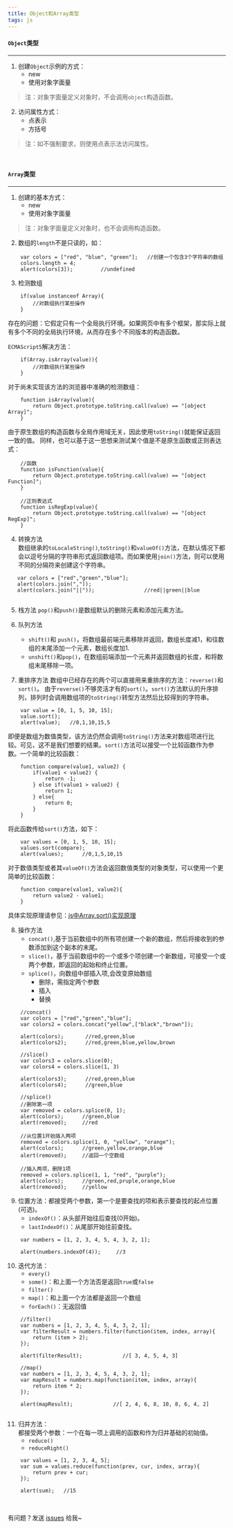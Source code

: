 ```yaml
---
title: Object和Array类型
tags: js
---
```



#### `Object`类型
---

1. 创建`Object`示例的方式：
    * new
    * 使用对象字面量 

>注：对象字面量定义对象时，不会调用`object`构造函数。

2. 访问属性方式：
    * 点表示
    * 方括号    

>注：如不强制要求，则使用点表示法访问属性。

<br>

#### `Array`类型
---

1. 创建的基本方式：
    * new
    * 使用对象字面量   

>注：对象字面量定义对象时，也不会调用构造函数。

2. 数组的`length`不是只读的，如：
```
    var colors = ["red", "blue", "green"];   //创建一个包含3个字符串的数组
    colors.length = 4;
    alert(colors[3]);         //undefined
```
3. 检测数组
```
    if(value instanceof Array){
        //对数组执行某些操作
    }
```
存在的问题：它假定只有一个全局执行环境。如果网页中有多个框架，那实际上就有多个不同的全局执行环境，从而存在多个不同版本的构造函数。

`ECMAScript5`解决方法：
```
    if(Array.isArray(value)){
        //对数组执行某些操作
    }
```
对于尚未实现该方法的浏览器中准确的检测数组：
```
    function isArray(value){
        return Object.prototype.toString.call(value) == "[object Array]";
    }
```
由于原生数组的构造函数与全局作用域无关，因此使用`toString()`就能保证返回一致的值。
同样，也可以基于这一思想来测试某个值是不是原生函数或正则表达式：
```
    //函数
    function isFunction(value){
        return Object.prototype.toString.call(value) == "[object Function]";
    }
    
    //正则表达式
    function isRegExp(value){
        return Object.prototype.toString.call(value) == "[object RegExp]";
    }
```

4. 转换方法    
数组继承的`toLocaleString()`,`toString()`和`valueOf()`方法，在默认情况下都会以逗号分隔的字符串形式返回数组项。而如果使用`join()`方法，则可以使用不同的分隔符来创建这个字符串。
```
   var colors = ["red","green","blue"];
   alert(colors.join(",")); 
   alert(colors.join("||"));                //red||green||blue
   
```

5. 栈方法
`pop()`和`push()`是数组默认的删除元素和添加元素方法。
6. 队列方法
    * `shift()`和 `push()`，将数组最前端元素移除并返回，数组长度减1，和往数组的末尾添加一个元素，数组长度加1.
    *  `unshift()`和`pop()`，在数组前端添加一个元素并返回数组的长度，和将数组末尾移除一项。

7. 重排序方法
数组中已经存在的两个可以直接用来重排序的方法：`reverse()`和`sort()`。
由于`reverse()`不够灵活才有的`sort()`。`sort()`方法默认的升序排列，排列时会调用数组项的`toString()`转型方法然后比较得到的字符串。   
```
    var value = [0, 1, 5, 10, 15];
    value.sort();
    alert(value);   //0,1,10,15,5
```
即便是数组为数值类型，该方法仍然会调用`toString()`方法来对数组项进行比较。可见，这不是我们想要的结果。`sort()`方法可以接受一个比较函数作为参数。一个简单的比较函数：
```
    function compare(value1, value2) {
        if(value1 < value2) {
            return -1;
        } else if(value1 > value2) {
            return 1;
        } else{
            return 0;
        }
    }
```
将此函数传给`sort()`方法，如下：
```
    var values = [0, 1, 5, 10, 15];
    values.sort(compare);
    alert(values);      //0,1,5,10,15
```
对于数值类型或者其`valueOf()`方法会返回数值类型的对象类型，可以使用一个更简单的比较函数：
```
    function compare(value1, value2){
        return value2 - value1;
    }
```
具体实现原理请参见：[js中Array.sort()实现原理](https://blog.csdn.net/coder_chenz/article/details/77156047)

8. 操作方法
    * `concat()`,基于当前数组中的所有项创建一个新的数组，然后将接收到的参数添加到这个副本的末尾。
    * `slice()`，基于当前数组中的一个或多个项创建一个新数组，可接受一个或两个参数，即返回的起始和终止位置。
    * `splice()`，向数组中部插入项,会改变原始数组
        * 删除，需指定两个参数
        * 插入
        * 替换
```
    //concat()
    var colors = ["red","green","blue"];
    var colors2 = colors.concat("yellow",["black","brown"]);
    
    alert(colors);       //red,green,blue
    alert(colors2);      //red,green,blue,yellow,brown
    
    //slice()
    var colors3 = colors.slice(0);
    var colors4 = colors.slice(1, 3)
    
    alert(colors3);      //red,green,blue
    alert(colors4);      //green,blue
    
    //splice()
    //删除第一项
    var removed = colors.splice(0, 1);
    alert(colors);      //green,blue
    alert(removed);     //red
    
    //从位置1开始插入两项
    removed = colors.splice(1, 0, "yellow", "orange");
    alert(colors);      //green,yellow,orange,blue
    alert(removed);     //返回一个空数组
    
    //插入两项，删除1项
    removed = colors.splice(1, 1, "red", "purple");
    alert(colors);      //green,red,pruple,orange,blue
    alert(removed);     //yellow
```

9. 位置方法：都接受两个参数，第一个是要查找的项和表示要查找的起点位置(可选)。
    * `indexOf()`：从头部开始往后查找(0开始)。
    * `lastIndexOf()`：从尾部开始往前查找。
```
    var numbers = [1, 2, 3, 4, 5, 4, 3, 2, 1];
    
    alert(numbers.indexOf(4));     //3
```
10. 迭代方法：
    * `every()`
    * `some()`：和上面一个方法否是返回`true`或`false`
    * `filter()`
    * `map()`：和上面一个方法都是返回一个数组
    * `forEach()`：无返回值
```
    //filter()
    var numbers = [1, 2, 3, 4, 5, 4, 3, 2, 1];
    var filterResult = numbers.filter(function(item, index, array){
        return (item > 2);
    });
    
    alert(filterResult);             //[ 3, 4, 5, 4, 3]
    
    //map()
    var numbers = [1, 2, 3, 4, 5, 4, 3, 2, 1];
    var mapResult = numbers.map(function(item, index, array){
        return item * 2;
    });
    
    alert(mapResult);             //[ 2, 4, 6, 8, 10, 8, 6, 4, 2]
    
```

11. 归并方法：    
都接受两个参数：一个在每一项上调用的函数和作为归并基础的初始值。
    * `reduce()`
    * `reduceRight()`
```
    var values = [1, 2, 3, 4, 5];
    var sum = values.reduce(function(prev, cur, index, array){
        return prev + cur;
    });
    
    alert(sum);   //15
```

<br>

有问题？发送 [issues](https://syt-honey.github.io/about/) 给我~
